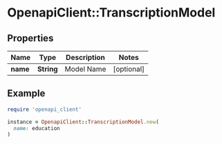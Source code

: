# OpenapiClient::TranscriptionModel

## Properties

| Name | Type | Description | Notes |
| ---- | ---- | ----------- | ----- |
| **name** | **String** | Model Name | [optional] |

## Example

```ruby
require 'openapi_client'

instance = OpenapiClient::TranscriptionModel.new(
  name: education
)
```

